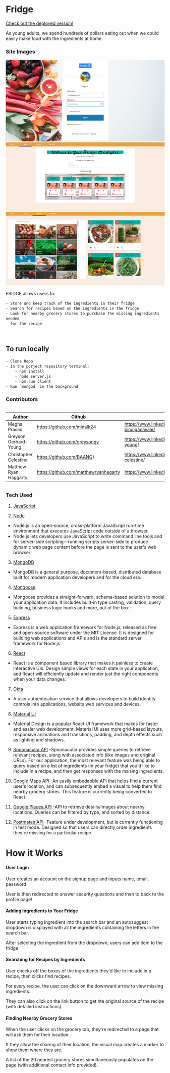 # Fridge

[Check out the deployed version!](https://fathomless-ocean-69359.herokuapp.com/)


As young adults, we spend hundreds of dollars eating out when we could 
easily make food with the ingredients at home.

### Site Images

<img src="./client/src/images/Login.png">

<img src="./client/src/images/HomePage.PNG">

<img src="./client/src/images/RecipePage.PNG">

<br>

FRIDGE allows users to:

    - Store and keep track of the ingredients in their fridge 
    - Search for recipes based on the ingredients in the fridge 
    - Look for nearby grocery stores to purchase the missing ingredients needed 
      for the recipe

<br>

## To run locally 

    - Clone Repo
    - In the porject repository terminal: 
        - npm install
        - node server.js 
        - npm run client 
    - Run `mongod` in the background

### Contributors

######

| Author | Github  | Linkedin
| --------------- | --------- | -----------
| Megha Prasad | https://github.com/minalk24 | https://www.linkedin.com/in/megha-bindiganavale/
| Greyson Gerhard-Young | https://github.com/greysongy | https://www.linkedin.com/in/greyson-gerhard-young/ 
| Christopher Celestino | https://github.com/BAANG) | https://www.linkedin.com/in/christopher-celestino/
| Matthew Ryan Haggarty | https://github.com/matthewryanhagarty |  https://www.linkedin.com/in/matthewryanhagarty/

######

### Tech Used


1. [JavaScript](https://www.javascript.com/)

2. [Node](https://nodejs.org/en/)

- Node.js is an open-source, cross-platform JavaScript run-time environment that executes JavaScript code outside of a browser. 
- Node.js lets developers use JavaScript to write command line tools and for server-side scripting—running scripts server-side to produce dynamic web page content before the page is sent to the user's web browser

3. [MongoDB](https://www.mongodb.com/)

- MongoDB is a general purpose, document-based, distributed database built for modern application developers and for the cloud era. 

4. [Mongoose](https://mongoosejs.com)

- Mongoose provides a straight-forward, schema-based solution to model your application data. It includes built-in type casting, validation, query building, business logic hooks and more, out of the box.

5. [Express](https://expressjs.com/)

- Express is a web application framework for Node.js, released as free and open-source software under the MIT License. It is designed for building web applications and APIs and is the standard server framework for Node.js

6. [React](https://reactjs.org)
- React is a component based library that makes it painless to create interactive UIs. Design simple views for each state in your application, and React will efficiently update and render just the right components when your data changes.

7. [Okta](https://www.okta.com/)

- A user authentication service that allows developers to build identity controls into applications, website web services and  devices.

8. [Material UI](https://material-ui.com)
- Material Design is a popular React UI framework that makes for faster and easier web development. Material UI uses more grid-based layouts, responsive animations and transitions, padding, and depth effects such as lighting and shadows.

9. [Spoonacular API](https://spoonacular.com/food-api)
-Spoonacular provides simple queries to retrieve relevant recipes, along with associated info (like images and original URLs). For our application, the most relevant feature was being able to query based on a list of ingredients (in your fridge) that you'd like to include in a recipe, and then get responses with the msising ingredients. 

10. [Google Maps API](https://developers.google.com/maps/documentation/javascript/tutorial)
-An easily embedabble APi that helps find a current user's location, and can subsequently embed a visual to help them find nearby grocery stores. This feature is currently being converted to React. 

11. [Google Places API](https://developers.google.com/places/web-service/intro)
-API to retrieve details/images about nearby locations. Queries can be filtered by type, and sorted by distance.

12. [Postmates API](https://postmates.com/developer)
-Feature under development, but is currently functioning in test mode. Designed so that users can directly order ingredients they're missing for a particular recipe.

# How it Works

#### User Login

User creates an account on the signup page and inputs name, email, password 

User is then redirected to answer security questions and then to back to the profile page!

#### Adding Ingredients to Your Fridge

User starts typing ingredient into the search bar and an autosuggest dropdown is displayed with all the ingredients containing the letters in the search bar.

After selecting the ingredient from the dropdown, users can add item to the fridge

#### Searching for Recipes by Ingredients

User checks off the boxes of the ingredients they'd like to include in a recipe, then clicks find recipes. 

For every recipe, the user can click on the downward arrow to view missing ingredients. 

They can also click on the link button to get hte original source of the recipe (with detailed instructions).

#### Finding Nearby Grocery Stores

When the user clicks on the grocery tab, they're redirected to a page that will ask them for their location. 

If they allow the sharing of their location, the visual map creates a marker to show them where they are. 

A list of the 20 nearest grocery stores simultaneously populates on the page (with additional contact info provided).



